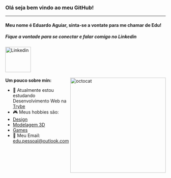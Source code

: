 ### Olá seja bem vindo ao meu GitHub!
<hr />

#### Meu nome é Eduardo Aguiar, sinta-se a vontate para me chamar de Edu!
##### Fique a vontade para se conectar e falar comigo no Linkedin 
<a href = "https://www.linkedin.com/in/eduardo-aguiar-s/"><img  alt="Linkedin" width="80px" src="https://upload.wikimedia.org/wikipedia/commons/0/01/LinkedIn_Logo.svg"><a/>
<br />
  
  <img align="right" alt="octocat" src="https://user-images.githubusercontent.com/78566280/114638970-220fdf80-9ca3-11eb-9bfd-13ee996cd3f9.png" width="300px"/>
  
**Um pouco sobre min:**

- 🌱 Atualmente estou estudando Desenvolvimento Web na <a href = "https://www.betrybe.com/">Trybe</a>
- :video_game: Meus hobbies são: 
- <a href = "https://www.behance.net/eduardoaguiars">Design</a>
- <a href = "https://www.artstation.com/eduardoaguiar">Modelagem 3D</a>
- <a href = "https://steamcommunity.com/id/ownedslayer/">Games</a>
- :email: Meu Email: edu.pessoal@outlook.com
